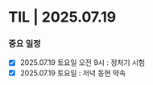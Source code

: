 # TIL | 2025.07.19

### 중요 일정

-   [x] 2025.07.19 토요일 오전 9시 : 정처기 시험
-   [x] 2025.07.19 토요일 : 저녁 동현 약속